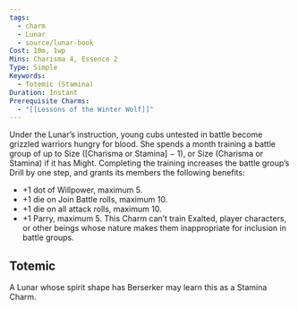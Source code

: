 ```yaml
---
tags:
  - charm
  - Lunar
  - source/lunar-book
Cost: 10m, 1wp
Mins: Charisma 4, Essence 2
Type: Simple
Keywords:
  - Totemic (Stamina)
Duration: Instant
Prerequisite Charms:
  - "[[Lessons of the Winter Wolf]]"
---
```

Under the Lunar’s instruction, young cubs untested in battle become grizzled warriors hungry for blood. She spends a month training a battle group of up to Size ([Charisma or Stamina] − 1), or Size (Charisma or Stamina) if it has Might. Completing the training increases the battle group’s Drill by one step, and grants its members the following benefits: 
-  +1 dot of Willpower, maximum 5. 
-  +1 die on Join Battle rolls, maximum 10. 
-  +1 die on all attack rolls, maximum 10. 
-  +1 Parry, maximum 5. This Charm can’t train Exalted, player characters, or other beings whose nature makes them inappropriate for inclusion in battle groups. 
## Totemic 

A Lunar whose spirit shape has Berserker may learn this as a Stamina Charm.